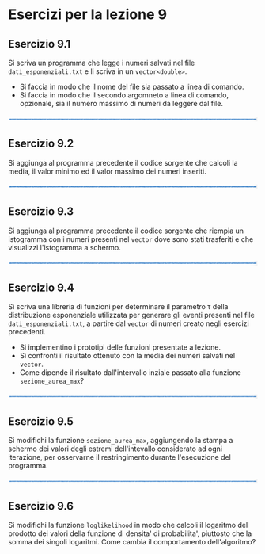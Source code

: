 # Esercizi per la lezione 9

## Esercizio 9.1

Si scriva un programma che legge i numeri salvati nel file ```dati_esponenziali.txt```
e li scriva in un ```vector<double>```.
  * Si faccia in modo che il nome del file sia passato a linea di comando.
  * Si faccia in modo che il secondo argomneto a linea di comando, opzionale,
    sia il numero massimo di numeri da leggere dal file.  

![linea](../immagini/linea.png)

## Esercizio 9.2 

Si aggiunga al programma precedente il codice sorgente che calcoli la media, il valor minimo ed il valor massimo 
dei numeri inseriti.

![linea](../immagini/linea.png)

## Esercizio 9.3

Si aggiunga al programma precedente il codice sorgente che riempia un istogramma con i numeri presenti nel ```vector```
dove sono stati trasferiti
e che visualizzi l'istogramma a schermo.
 
![linea](../immagini/linea.png)

## Esercizio 9.4

Si scriva una libreria di funzioni per determinare il parametro &tau; della distribuzione esponenziale
utilizzata per generare gli eventi presenti nel file ```dati_esponenziali.txt```,
a partire dal ```vector``` di numeri creato negli esercizi precedenti.
  * Si implementino i prototipi delle funzioni presentate a lezione.
  * Si confronti il risultato ottenuto con la media dei numeri salvati nel ```vector```.
  * Come dipende il risultato dall'intervallo inziale passato alla funzione ```sezione_aurea_max```?

![linea](../immagini/linea.png)

## Esercizio 9.5

Si modifichi la funzione ```sezione_aurea_max```,
aggiungendo la stampa a schermo dei valori degli estremi dell'intevallo considerato ad ogni iterazione,
per osservarne il restringimento durante l'esecuzione del programma.

![linea](../immagini/linea.png)

## Esercizio 9.6

Si modifichi la funzione ```loglikelihood``` in modo che calcoli il logaritmo del prodotto
dei valori della funzione di densita' di probabilita', piuttosto che la somma dei singoli logaritmi.
Come cambia il comportamento dell'algoritmo?

